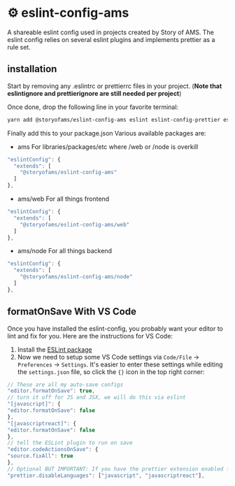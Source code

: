 # ⚙️ eslint-config-ams

A shareable eslint config used in projects created by Story of AMS. The eslint config relies on several eslint plugins and implements prettier as a rule set.

## installation

Start by removing any .eslintrc or prettierrc files in your project. (**Note that eslintignore and prettierignore are still needed per project**)

Once done, drop the following line in your favorite terminal:

```bash
yarn add @storyofams/eslint-config-ams eslint eslint-config-prettier eslint-plugin-jsx-a11y eslint-plugin-prettier eslint-plugin-react eslint-plugin-import eslint-import-resolver-alias eslint-plugin-react-hooks eslint-plugin-mdx prettier --dev
```

Finally add this to your package.json
Various available packages are:

- ams
For libraries/packages/etc where /web or /node is overkill

```js
"eslintConfig": {
  "extends": [
    "@storyofams/eslint-config-ams"
  ]
},
```

- ams/web
For all things frontend

```js
"eslintConfig": {
  "extends": [
    "@storyofams/eslint-config-ams/web"
  ]
},
```

- ams/node
For all things backend

```js
"eslintConfig": {
  "extends": [
    "@storyofams/eslint-config-ams/node"
  ]
},
```

## formatOnSave With VS Code

Once you have installed the eslint-config, you probably want your editor to lint and fix for you.
Here are the instructions for VS Code:

1. Install the [ESLint package](https://marketplace.visualstudio.com/items?itemName=dbaeumer.vscode-eslint)
2. Now we need to setup some VS Code settings via `Code/File` → `Preferences` → `Settings`. It's easier to enter these settings while editing the `settings.json` file, so click the `{}` icon in the top right corner:

```js
// These are all my auto-save configs
"editor.formatOnSave": true,
// turn it off for JS and JSX, we will do this via eslint
"[javascript]": {
"editor.formatOnSave": false
},
"[javascriptreact]": {
"editor.formatOnSave": false
},
// tell the ESLint plugin to run on save
"editor.codeActionsOnSave": {
"source.fixAll": true
},
// Optional BUT IMPORTANT: If you have the prettier extension enabled for other languages like CSS and HTML, turn it off for JS since we are doing it through Eslint already
"prettier.disableLanguages": ["javascript", "javascriptreact"],
```
